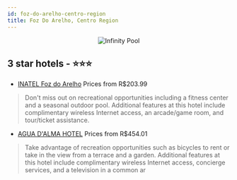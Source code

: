 ```yaml
---
id: foz-do-arelho-centro-region
title: Foz Do Arelho, Centro Region
---
```


<center><img src="https://i.travelapi.com/hotels/5000000/4230000/4224700/4224625/f22d6166_z.jpg" alt="Infinity Pool" /></center>


##  3 star hotels - ⭐️⭐️⭐️

-    [INATEL Foz do Arelho](https://us.hurb.com/hotels/foz-do-arelho/inatel-foz-do-arelho-JNP-JP012324?cmp=18055) Prices from R$203.99
   > Don't miss out on recreational opportunities including a fitness center and a seasonal outdoor pool. Additional features at this hotel include complimentary wireless Internet access, an arcade/game room, and tour/ticket assistance.
-    [AGUA D'ALMA HOTEL](https://us.hurb.com/hotels/foz-do-arelho/agua-d-alma-hotel-JNP-JP078882?cmp=18055) Prices from R$454.01
   > Take advantage of recreation opportunities such as bicycles to rent or take in the view from a terrace and a garden. Additional features at this hotel include complimentary wireless Internet access, concierge services, and a television in a common ar
